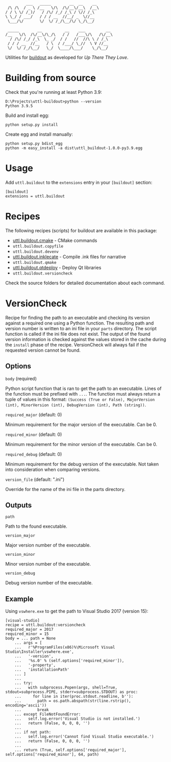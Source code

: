              ___   _____        __  __    __       
     /\ /\  / _ \ /__   \/\  /\/__\/__\  /__\      
    / / \ \/ /_)/   / /\/ /_/ /_\ / \// /_\        
    \ \_/ / ___/   / / / __  //__/ _  \//__        
     \___/\/       \/  \/ /_/\__/\/ \_/\__/        
                                                   
     _____        __          __    ___         __ 
    /__   \/\  /\/__\/\_/\   / /   /___\/\   /\/__\
      / /\/ /_/ /_\  \_ _/  / /   //  //\ \ / /_\  
     / / / __  //__   / \  / /___/ \_//  \ V //__  
     \/  \/ /_/\__/   \_/  \____/\___/    \_/\__/  

Utilities for [buildout](buildout.org/) as developed for *Up There They Love*.

# Building from source

Check that you're running at least Python 3.9:

    D:\Projects\uttl-buildout>python --version
    Python 3.9.5

Build and install egg:

    python setup.py install

Create egg and install manually:

    python setup.py bdist_egg
    python -m easy_install -a dist\uttl_buildout-1.0.0-py3.9.egg

# Usage

Add `uttl.buildout` to the `extensions` entry in your `[buildout]` section:

    [buildout]
    extensions = uttl.buildout

# Recipes

The following recipes (scripts) for buildout are available in this package:

* [uttl.buildout.cmake](uttl/buildout/cmake/README.md) - CMake commands
* `uttl.buildout.copyfile`
* `uttl.buildout.devenv`
* [uttl.buildout.inklecate](uttl/buildout/inklecate/README.md) - Compile .ink files for narrative
* `uttl.buildout.qmake`
* [uttl.buildout.qtdeploy](uttl/buildout/qtdeploy/README.md) - Deploy Qt libraries
* `uttl.buildout.versioncheck`

Check the source folders for detailed documentation about each command.

# VersionCheck

Recipe for finding the path to an executable and checking its version against a required one using a Python function. The resulting path and version number is written to an ini file in your `parts` directory. The script function is called if the ini file does not exist. The output of the found version information is checked against the values stored in the cache during the `install` phase of the recipe. VersionCheck will always fail if the requested version cannot be found.

## Options

``body`` (required)

  Python script function that is ran to get the path to an executable. Lines of the function must be prefixed with `...`. The function must always return a tuple of values in this format: `(Success (True or False), MajorVersion (int), MinorVersion (int), DebugVersion (int), Path (string))`.

``required_major`` (default: 0)

  Minimum requirement for the major version of the executable. Can be 0.

``required_minor`` (default: 0)

  Minimum requirement for the minor version of the executable. Can be 0.

``required_debug`` (default: 0)

  Minimum requirement for the debug version of the executable. Not taken into consideration when comparing versions.

``version_file`` (default: "<name>.ini")

  Override for the name of the ini file in the parts directory.

## Outputs

``path``

  Path to the found executable.

``version_major``

  Major version number of the executable.

``version_minor``

  Minor version number of the executable.

``version_debug``

  Debug version number of the executable.

## Example

Using `vswhere.exe` to get the path to Visual Studio 2017 (version 15):

    [visual-studio]
    recipe = uttl.buildout:versioncheck
    required_major = 2017
    required_minor = 15
    body = ... path = None
        ... args = [ 
        ...   r'%ProgramFiles(x86)%\Microsoft Visual Studio\Installer\vswhere.exe',
        ...   '-version',
        ...   '%s.0' % (self.options['required_minor']),
        ...   '-property',
        ...   'installationPath'
        ... ]
        ...
        ... try:
        ...   with subprocess.Popen(args, shell=True, stdout=subprocess.PIPE, stderr=subprocess.STDOUT) as proc:
        ...     for line in iter(proc.stdout.readline, b''):
        ...       path = os.path.abspath(str(line.rstrip(), encoding='ascii'))
        ...       break
        ... except FileNotFoundError:
        ...   self.log.error('Visual Studio is not installed.')
        ...   return (False, 0, 0, 0, '')
        ...
        ... if not path:
        ...   self.log.error('Cannot find Visual Studio executable.')
        ...   return (False, 0, 0, 0, '')
        ...
        ... return (True, self.options['required_major'], self.options['required_minor'], 64, path)
